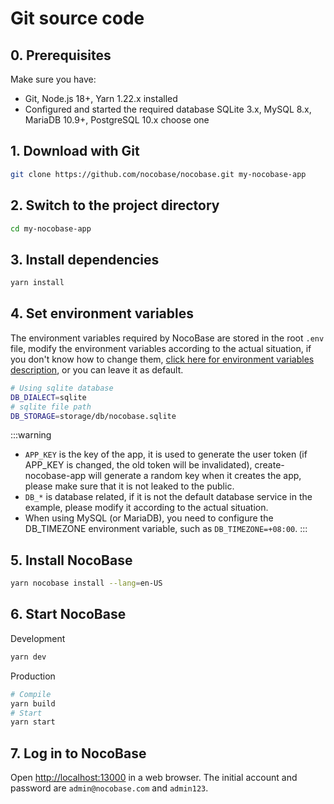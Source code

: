 # Git source code

## 0. Prerequisites

Make sure you have:

- Git, Node.js 18+, Yarn 1.22.x installed
- Configured and started the required database SQLite 3.x, MySQL 8.x, MariaDB 10.9+, PostgreSQL 10.x choose one

## 1. Download with Git

```bash
git clone https://github.com/nocobase/nocobase.git my-nocobase-app
```

## 2. Switch to the project directory

```bash
cd my-nocobase-app
```

## 3. Install dependencies

```bash
yarn install
```

## 4. Set environment variables

The environment variables required by NocoBase are stored in the root `.env` file, modify the environment variables according to the actual situation, if you don't know how to change them, [click here for environment variables description](../env.md), or you can leave it as default.

```bash
# Using sqlite database
DB_DIALECT=sqlite
# sqlite file path
DB_STORAGE=storage/db/nocobase.sqlite
```

:::warning
- `APP_KEY` is the key of the app, it is used to generate the user token (if APP_KEY is changed, the old token will be invalidated), create-nocobase-app will generate a random key when it creates the app, please make sure that it is not leaked to the public.
- `DB_*` is database related, if it is not the default database service in the example, please modify it according to the actual situation.
- When using MySQL (or MariaDB), you need to configure the DB_TIMEZONE environment variable, such as `DB_TIMEZONE=+08:00`.
:::

## 5. Install NocoBase

```bash
yarn nocobase install --lang=en-US
```

## 6. Start NocoBase

Development

```bash
yarn dev
```

Production

```bash
# Compile
yarn build
# Start
yarn start
```

## 7. Log in to NocoBase

Open [http://localhost:13000](http://localhost:13000) in a web browser. The initial account and password are `admin@nocobase.com` and `admin123`.

